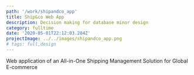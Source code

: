 ```yaml
---
path: '/work/shipandco_app'
title: Ship&co Web App
description: Decision making for database minor design
category: fulltime
date: '2020-05-01T22:12:03.284Z'
projectImage: ../../images/shipandco_app.png
# tags: full,design
---
```


Web application of an All-in-One Shipping Management Solution
for Global E-commerce
